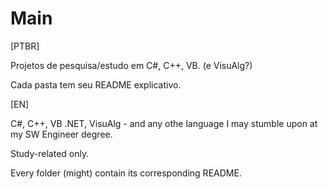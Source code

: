 # Main

[PTBR]

Projetos de pesquisa/estudo em C#, C++, VB. (e VisuAlg?)

Cada pasta tem seu README explicativo.
 
[EN]

C#, C++, VB .NET, VisuAlg - and any othe language I may stumble upon at my SW Engineer degree.

Study-related only.

Every folder (might) contain its corresponding README.
